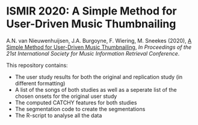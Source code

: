 # ISMIR 2020: A Simple Method for User-Driven Music Thumbnailing

A.N. van  Nieuwenhuijsen, J.A. Burgoyne, F. Wiering, M. Sneekes (2020), [A Simple Method for User-Driven Music Thumbnailing](https://www.ismir2020.net/assets/img/proceedings/2020_ISMIR_Proceedings.pdf#page=251), *In Proceedings of the 21st International Society for Music Information  Retrieval Conference*.

This repository contains:
- The user study results for both the original and replication study (in different formatting)
- A list of the songs of both studies as well as a seperate list of the chosen onsets for the original user study
- The computed CATCHY features for both studies
- The segmentation code to create the segmentations
- The R-script to analyse all the data
